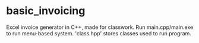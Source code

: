 # basic_invoicing
Excel invoice generator in C++, made for classwork. Run main.cpp/main.exe to run menu-based system. 'class.hpp' stores classes used to run program.
